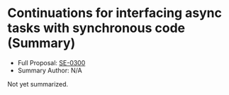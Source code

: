 # Continuations for interfacing async tasks with synchronous code (Summary)

* Full Proposal: [SE-0300](https://github.com/apple/swift-evolution/blob/main/proposals/0300-continuation.md)
* Summary Author: N/A

Not yet summarized.
